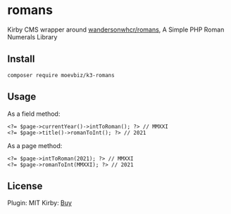 # romans

Kirby CMS wrapper around [wandersonwhcr/romans](https://github.com/wandersonwhcr/romans), A Simple PHP Roman Numerals Library

## Install

```
composer require moevbiz/k3-romans
```

## Usage

As a field method:
```
<?= $page->currentYear()->intToRoman(); ?> // MMXXI
<?= $page->title()->romanToInt(); ?> // 2021
```

As a page method:
```
<?= $page->intToRoman(2021); ?> // MMXXI
<?= $page->romanToInt(MMXXI); ?> // 2021
```

## License

Plugin: MIT
Kirby: [Buy](https://getkirby.com/buy)